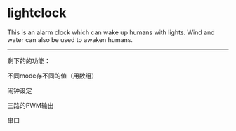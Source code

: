 # lightclock
This is an alarm clock which can wake up humans with lights. Wind and water can also be used to awaken humans.

----

剩下的的功能：

不同mode存不同的值（用数组）

闹钟设定

三路的PWM输出

串口

